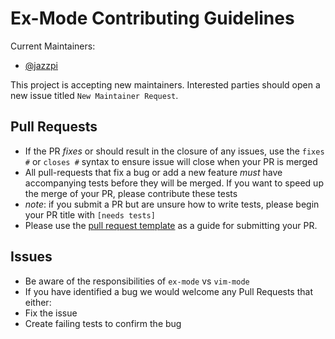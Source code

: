 # Ex-Mode Contributing Guidelines

Current Maintainers:

- [@jazzpi](https://github.com/jazzpi)

This project is accepting new maintainers. Interested parties should open a new issue titled `New Maintainer Request`.

## Pull Requests

- If the PR *fixes* or should result in the closure of any issues, use the `fixes #` or `closes #` syntax to ensure issue will
close when your PR is merged
- All pull-requests that fix a bug or add a new feature *must* have accompanying tests before they will be merged. If you want
to speed up the merge of your PR, please contribute these tests
 - *note*: if you submit a PR but are unsure how to write tests, please begin your PR title with `[needs tests]`
- Please use the [pull request template](PULL_REQUEST_TEMPLATE.md) as a guide for submitting your PR.

## Issues

- Be aware of the responsibilities of `ex-mode` vs `vim-mode`
- If you have identified a bug we would welcome any Pull Requests that either:
 - Fix the issue
 - Create failing tests to confirm the bug

